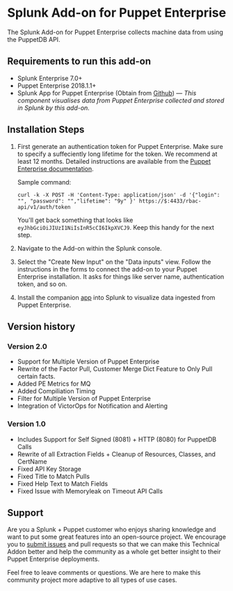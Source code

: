 # Splunk Add-on for Puppet Enterprise

The Splunk Add-on for Puppet Enterprise collects machine data from using the PuppetDB API.

## Requirements to run this add-on

- Splunk Enterprise 7.0+
- Puppet Enterprise 2018.1.1+
- Splunk App for Puppet Enterprise (Obtain from [Github](https://github.com/puppetlabs/SplunkAppforPuppetEnterprise/)) — _This component visualises data from Puppet Enterprise collected and stored in Splunk by this add-on._

## Installation Steps

1. First generate an authentication token for Puppet Enterprise. Make sure to specify a suffeciently long lifetime for the token. We recommend at least 12 months. Detailed instructions are available from the [Puppet Enterprise documentation](https://puppet.com/docs/pe/latest/rbac_token_auth_intro.html#generate-a-token-using-the-api-endpoint).

    Sample command:

    ```shell
    curl -k -X POST -H 'Content-Type: application/json' -d '{"login": "", "password": "","lifetime": "9y" }' https://$:4433/rbac-api/v1/auth/token
    ```

    You'll get back something that looks like `eyJhbGciOiJIUzI1NiIsInR5cCI6IkpXVCJ9`. Keep this handy for the next step.

1. Navigate to the Add-on within the Splunk console.
1. Select the "Create New Input" on the "Data inputs" view. Follow the instructions in the forms to connect the add-on to your Puppet Enterprise installation. It asks for things like server name, authentication token, and so on.
1. Install the companion [app](https://github.com/puppetlabs/SplunkAppforPuppetEnterprise/) into Splunk to visualize data ingested from Puppet Enterprise.

## Version history

### Version 2.0

- Support for Multiple Version of Puppet Enterprise
- Rewrite of the Factor Pull, Customer Merge Dict Feature to Only Pull certain facts.
- Added PE Metrics for MQ
- Added Compiliation Timing
- Filter for Multiple Version of Puppet Enterprise
- Integration of VictorOps for Notification and Alerting

### Version 1.0

- Includes Support for Self Signed (8081) + HTTP (8080) for PuppetDB Calls
- Rewrite of all Extraction Fields + Cleanup of Resources, Classes, and CertName
- Fixed API Key Storage
- Fixed Title to Match Pulls
- Fixed Help Text to Match Fields
- Fixed Issue with Memoryleak on Timeout API Calls

## Support

Are you a Splunk + Puppet customer who enjoys sharing knowledge and want to put some great features into an open-source project. We encourage you to [submit issues](https://github.com/puppetlabs/SplunkAppforPuppetEnterprise/issues/new) and pull requests so that we can make this Technical Addon better and help the community as a whole get better insight to their Puppet Enterprise deployments.

Feel free to leave comments or questions. We are here to make this community project more adaptive to all types of use cases.
